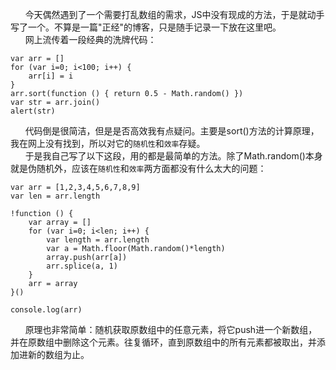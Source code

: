 &nbsp;&nbsp;&nbsp;&nbsp;&nbsp;&nbsp;今天偶然遇到了一个需要打乱数组的需求，JS中没有现成的方法，于是就动手写了一个。不算是一篇"正经"的博客，只是随手记录一下放在这里吧。<br/>&nbsp;&nbsp;&nbsp;&nbsp;&nbsp;&nbsp;网上流传着一段经典的洗牌代码：
```
var arr = []
for (var i=0; i<100; i++) {
    arr[i] = i
}
arr.sort(function () { return 0.5 - Math.random() })
var str = arr.join()
alert(str)
```
&nbsp;&nbsp;&nbsp;&nbsp;&nbsp;&nbsp;代码倒是很简洁，但是是否高效我有点疑问。主要是sort()方法的计算原理，我在网上没有找到，所以对它的`随机性`和`效率`存疑。<br/>&nbsp;&nbsp;&nbsp;&nbsp;&nbsp;&nbsp;于是我自己写了以下这段，用的都是最简单的方法。除了Math.random()本身就是伪随机外，应该在`随机性`和`效率`两方面都没有什么太大的问题：
```
var arr = [1,2,3,4,5,6,7,8,9]
var len = arr.length

!function () {
	var array = []
	for (var i=0; i<len; i++) {
		var length = arr.length
		var a = Math.floor(Math.random()*length)
		array.push(arr[a])
		arr.splice(a, 1)
	}
	arr = array
}()

console.log(arr)
```
&nbsp;&nbsp;&nbsp;&nbsp;&nbsp;&nbsp;原理也非常简单：随机获取原数组中的任意元素，将它push进一个新数组，并在原数组中删除这个元素。往复循环，直到原数组中的所有元素都被取出，并添加进新的数组为止。